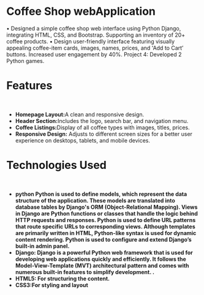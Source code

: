 <h1><br>Coffee Shop webApplication</br></h1>
•	Designed a simple coffee shop web interface using Python Django, integrating HTML, CSS, and Bootstrap. Supporting an inventory of 20+ coffee products.
•	Design user-friendly interface featuring visually appealing coffee-item cards, images, names, prices, and 'Add to Cart’ buttons. Increased user engagement by 40%.
Project 4: Developed 2 Python games.

<br>
<h1>Features</h1>
<br>
<ul>
  <li>
    <b>Homepage Layout:</b>A clean and responsive design.
  </li>
  <li>
    <b>Header Section:</b>Includes the logo, search bar, and navigation menu.
  </li>
  <li>
    <b>Coffee Listings:</b>Display of all coffee types with images, titles, prices.
  </li>
  <li>
    <b>Responsive Design:</b> Adjusts to different screen sizes for a better user experience on desktops, tablets, and mobile devices.
  </li>
</ul>

<h1>Technologies Used</h1>
<br>
<ul>
  <li>
    <b>python<b> Python is used to define models, which represent the data structure of the application. These models are translated into database tables by Django's ORM (Object-Relational Mapping).
    Views in Django are Python functions or classes that handle the logic behind HTTP requests and responses.
    Python is used to define URL patterns that route specific URLs to corresponding views.
    Although templates are primarily written in HTML, Python-like syntax is used for dynamic content rendering.
    Python is used to configure and extend Django’s built-in admin panel.
  </li>
      <li>
    <b>Django:<b> Django is a powerful Python web framework that is used for developing web applications quickly and efficiently. It follows the Model-View-Template (MVT) architectural pattern and comes with numerous built-in features to simplify development. .
  </li>
  <li>
    <b>HTML5:<b> For structuring the content.
  </li>
  <li>
    <b>CSS3:</b>For styling and layout
  </li>
    
</ul>




